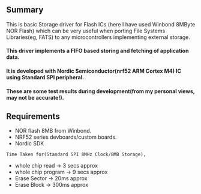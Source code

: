 ## Summary
This is basic Storage driver for Flash ICs (here I have used Winbond 8MByte NOR Flash) which can be very useful when porting File Systems Libraries(eg, FATS) to any microcontrollers implementing external storage.

#### This driver implements a FIFO based storing and fetching of application data.

#### It is developed with Nordic Semiconductor(nrf52 ARM Cortex M4) IC using Standard SPI peripheral.

#### These are some test results during development(from my personal views, may not be accurate!).

## Requirements
* NOR flash 8MB from Winbond.
* NRF52 series devboards/custom boards.
* Nordic SDK

<code>Time Taken for(Standard SPI 8MHz Clock/8MB Storage),</code>
* whole chip read -> 3 secs approx
* whole chip program -> 9 secs approx
* Erase Sector -> 20ms approx
* Erase Block -> 300ms approx
